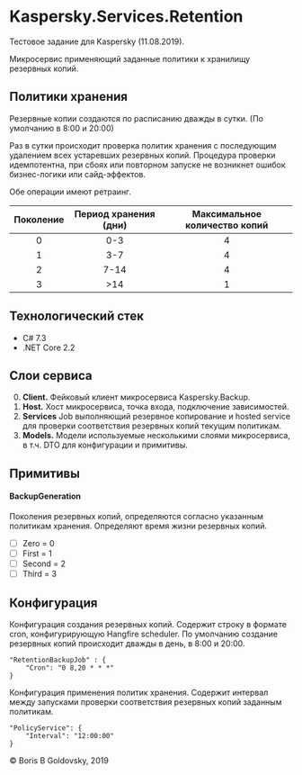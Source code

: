 # Kaspersky.Services.Retention

Тестовое задание для Kaspersky (11.08.2019).

Микросервис применяющий заданные политики к хранилищу резервных копий.

## Политики хранения

Резервные копии создаются по расписанию дважды в сутки.
(По умолчанию в 8:00 и 20:00)

Раз в сутки происходит проверка политик хранения с последующим удалением всех устаревших резервных копий.
Процедура проверки идемпотентна, при сбоях или повторном запуске не возникнет ошибок бизнес-логики или сайд-эффектов.

Обе операции имеют ретраинг.

| Поколение | Период хранения (дни)    | Максимальное количество копий |
|  :---:    | :---:                    |  :----:   |     
| 0         | 0-3                      | 4         | 
| 1         | 3-7                      | 4         |
| 2         | 7-14                     | 4         | 
| 3         | \>14                     | 1         | 

## Технологический стек

* C# 7.3
* .NET Core 2.2

## Слои сервиса

0. **Client.** Фейковый клиент микросервиса Kaspersky.Backup.
0. **Host.** Хост микросервиса, точка входа, подключение зависимостей.
0. **Services** Job выполняющий резервное копирование и hosted service для проверки соответствия резервных копий текущим политикам.
0. **Models.** Модели используемые несколькими слоями микросервиса, в т.ч. DTO для конфигурации и примитивы.

## Примитивы

#### BackupGeneration

Поколения резервных копий, определяются согласно указанным политикам хранения.
Определяют время жизни резервных копий.

- [ ] Zero = 0
- [ ] First = 1
- [ ] Second = 2
- [ ] Third = 3

## Конфигурация

Конфигурация создания резервных копий. Содержит строку в формате cron, конфигурирующую Hangfire scheduler.
По умолчанию создание резервных копий происходит дважды в день, в 8:00 и 20:00.

    "RetentionBackupJob" : {
        "Cron": "0 8,20 * * *"
    }
    
Конфигурация применения политик хранения. 
Содержит интервал между запусками проверки соответствия резервных копий заданным политикам.

    "PolicyService": {
        "Interval": "12:00:00"
    }

© Boris B Goldovsky, 2019